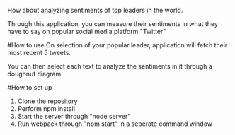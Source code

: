 How about analyzing sentiments of top leaders in the world.

Through this application, you can measure their sentiments in what they have to say on popular social media platform "Twitter"

#How to use
On selection of your popular leader, application will fetch their most recent 5 tweets.

You can then select each text to analyze the sentiments in it through a doughnut diagram

#How to set up
1) Clone the repository
2) Perform npm install
3) Start the server through "node server"
4) Run webpack through "npm start" in a seperate command window
